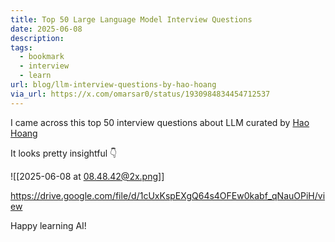 ```yaml
---
title: Top 50 Large Language Model Interview Questions
date: 2025-06-08
description: 
tags:
  - bookmark
  - interview
  - learn
url: blog/llm-interview-questions-by-hao-hoang
via_url: https://x.com/omarsar0/status/1930984834454712537
---
```

I came across this top 50 interview questions about LLM curated by [Hao Hoang](https://www.linkedin.com/in/hoang-van-hao/)

It looks pretty insightful 👇

![[2025-06-08 at 08.48.42@2x.png]]

https://drive.google.com/file/d/1cUxKspEXgQ64s4OFEw0kabf_qNauOPiH/view

Happy learning AI!